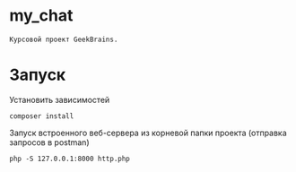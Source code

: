 # my_chat
```Курсовой проект GeekBrains. ```


# Запуск

Установить зависимостей
```
composer install
```

Запуск встроенного веб-сервера из корневой папки проекта (отправка запросов в postman)
```
php -S 127.0.0.1:8000 http.php
```